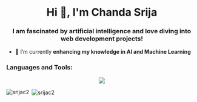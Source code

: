 <h1 align="center">Hi 👋, I'm Chanda Srija</h1>
<h3 align="center">I am fascinated by artificial intelligence and love diving into web development projects!</h3>

- 🔭 I’m currently **enhancing my knowledge in AI and Machine Learning**

<h3 align="left">Languages and Tools:</h3>
<p align="center">
  <a href="https://skillicons.dev">
    <img src="https://skillicons.dev/icons?i=html,css,nodejs,express,react,jest,mysql,postgres,git,linux,ubuntu,sequelize,babel,sentry,webpack,,cypress,docker,sklearn,tensorflow,py,c,java,r" />
  </a>
</p>

<p><img align="left" src="https://github-readme-stats.vercel.app/api/top-langs?username=srijac2&show_icons=true&locale=en&layout=compact" alt="srijac2" /></p>

<p>&nbsp;<img align="center" src="https://github-readme-stats.vercel.app/api?username=srijac2&show_icons=true&locale=en" alt="srijac2" /></p>
